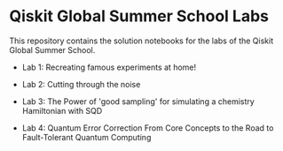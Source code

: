 # Qiskit Global Summer School Labs

This repository contains the solution notebooks for the labs of the Qiskit Global Summer School.

 - Lab 1:  Recreating famous experiments at home!

 - Lab 2: Cutting through the noise
   
 - Lab 3: The Power of 'good sampling' for simulating a chemistry Hamiltonian with SQD
   
 - Lab 4: Quantum Error Correction From Core Concepts to the Road to Fault-Tolerant Quantum Computing
